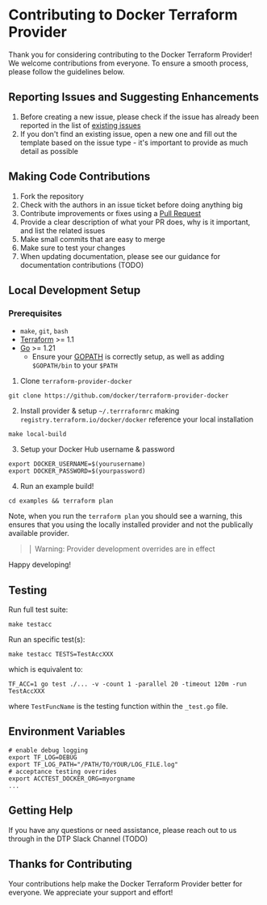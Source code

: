 # Contributing to Docker Terraform Provider

Thank you for considering contributing to the Docker Terraform Provider! We welcome contributions from everyone. To ensure a smooth process, please follow the guidelines below.

## Reporting Issues and Suggesting Enhancements

1. Before creating a new issue, please check if the issue has already been reported in the list of [existing issues](https://github.com/docker/terraform-provider-docker/issues)
2. If you don't find an existing issue, open a new one and fill out the template based on the issue type - it's important to provide as much detail as possible

## Making Code Contributions

1. Fork the repository
2. Check with the authors in an issue ticket before doing anything big
3. Contribute improvements or fixes using a [Pull Request](https://github.com/docker/terraform-provider-docker/pulls)
4. Provide a clear description of what your PR does, why is it important, and list the related issues
5. Make small commits that are easy to merge
6. Make sure to test your changes
7. When updating documentation, please see our guidance for documentation contributions (TODO)

## Local Development Setup

### Prerequisites

- `make`, `git`, `bash`
- [Terraform](https://developer.hashicorp.com/terraform/downloads) >= 1.1
- [Go](https://golang.org/doc/install) >= 1.21
  - Ensure your [GOPATH](http://golang.org/doc/code.html#GOPATH) is correctly setup, as well as adding `$GOPATH/bin` to your `$PATH`

1. Clone `terraform-provider-docker`

```shell
git clone https://github.com/docker/terraform-provider-docker
```

2. Install provider & setup `~/.terrraformrc` making `registry.terraform.io/docker/docker` reference your local installation

```shell
make local-build
```

3. Setup your Docker Hub username & password

```shell
export DOCKER_USERNAME=$(yourusername)
export DOCKER_PASSWORD=$(yourpassword)
```

4. Run an example build!

```shell
cd examples && terraform plan
```

Note, when you run the `terraform plan` you should see a warning, this ensures that you using the locally installed provider and not the publically available provider.

> │ Warning: Provider development overrides are in effect

Happy developing!

## Testing

Run full test suite:

```shell
make testacc
```

Run an specific test(s):

```shell
make testacc TESTS=TestAccXXX
```

which is equivalent to:

```shell
TF_ACC=1 go test ./... -v -count 1 -parallel 20 -timeout 120m -run TestAccXXX
```

where `TestFuncName` is the testing function within the `_test.go` file.

## Environment Variables

```shell
# enable debug logging
export TF_LOG=DEBUG
export TF_LOG_PATH="/PATH/TO/YOUR/LOG_FILE.log"
# acceptance testing overrides
export ACCTEST_DOCKER_ORG=myorgname
...
```

## Getting Help

If you have any questions or need assistance, please reach out to us through in the DTP Slack Channel (TODO)

## Thanks for Contributing

Your contributions help make the Docker Terraform Provider better for everyone. We appreciate your support and effort!
